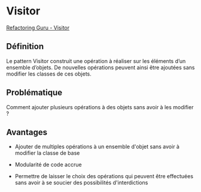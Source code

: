 # Visitor
[Refactoring Guru - Visitor](https://refactoring.guru/design-patterns/visitor)

## Définition

Le pattern Visitor construit une opération à réaliser sur les éléments d’un ensemble d’objets. De nouvelles opérations peuvent ainsi être ajoutées sans modifier les classes de ces objets.

## Problématique

Comment ajouter plusieurs opérations à des objets sans avoir à les modifier ?

## Avantages

- Ajouter de multiples opérations à un ensemble d'objet sans avoir à modifier la classe de base
 
- Modularité de code accrue
 
- Permettre de laisser le choix des opérations qui peuvent être effectuées sans avoir à se soucier des possibilités d'interdictions